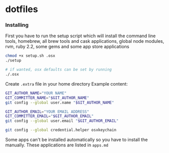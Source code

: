 # dotfiles

### Installing

First you have to run the setup script which will install the command line tools, homebrew, all brew tools and cask applications, global node modules, rvm, ruby 2.2, some gems and some app store applications

```bash
chmod +x setup.sh .osx
./setup

# if wanted, osx defaults can be set by running
./.osx
```

Create `.extra` file in your home directory
Example content:

```bash
GIT_AUTHOR_NAME="YOUR NAME"
GIT_COMMITTER_NAME="$GIT_AUTHOR_NAME"
git config --global user.name "$GIT_AUTHOR_NAME"

GIT_AUTHOR_EMAIL="YOUR EMAIL ADDRESS"
GIT_COMMITTER_EMAIL="$GIT_AUTHOR_EMAIL"
git config --global user.email "$GIT_AUTHOR_EMAIL"

git config --global credential.helper osxkeychain
```

Some apps can't be installed automatically so you have to install the manually. These applications are listed in `apps.md`

